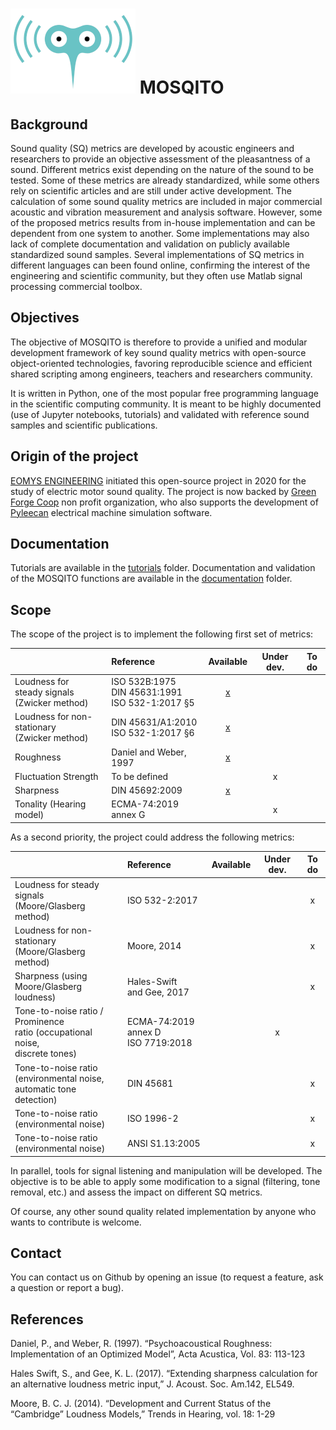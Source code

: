# ![MOSQITO Logo](./logo.png) MOSQITO

## Background

Sound quality (SQ) metrics are developed by acoustic engineers and
researchers to provide an objective assessment of the pleasantness of a
sound. Different metrics exist depending on the nature of the sound to
be tested. Some of these metrics are already standardized, while some
others rely on scientific articles and are still under active
development. The calculation of some sound quality metrics are included
in major commercial acoustic and vibration measurement and analysis
software. However, some of the proposed metrics results from in-house
implementation and can be dependent from one system to another. Some
implementations may also lack of complete documentation and validation
on publicly available standardized sound samples. Several
implementations of SQ metrics in different languages can been found
online, confirming the interest of the engineering and scientific
community, but they often use Matlab signal processing commercial
toolbox.

## Objectives

The objective of MOSQITO is therefore to provide a unified and modular
development framework of key sound quality metrics with open-source
object-oriented technologies, favoring reproducible science and
efficient shared scripting among engineers, teachers and researchers
community.

It is written in Python, one of the most popular free programming
language in the scientific computing community. It is meant to be highly
documented (use of Jupyter notebooks, tutorials) and validated with
reference sound samples and scientific publications.

## Origin of the project

[EOMYS ENGINEERING](https://eomys.com/?lang=en) initiated this open-source project 
in 2020 for the study of electric motor sound quality. The project is now
backed by [Green Forge Coop](https://www.linkedin.com/company/greenforgecoop/) non profit organization, 
who also supports the development of [Pyleecan](https://www.pyleecan.org) electrical 
machine simulation software.

## Documentation

Tutorials are available in the [tutorials](./tutorials/) folder. Documentation 
and validation of the MOSQITO functions are available in the [documentation](./documentation/) folder.


## Scope

The scope of the project is to implement the following first set of
metrics:

|| Reference | Available | Under dev. | To do |
|:-|:-|:-:|:-:|:-:|
|Loudness for<br>steady signals<br>(Zwicker method) | ISO 532B:1975<br>DIN 45631:1991<br>ISO 532-1:2017 §5 | [x](./documentation/loudness-stationary.md) |||
|Loudness for non-stationary<br>(Zwicker method) | DIN 45631/A1:2010<br>ISO 532-1:2017 §6 | [x](./documentation/loudness-time-varying.md) |||
| Roughness | Daniel and Weber, 1997 | [x](./documentation/roughness.md) |||
| Fluctuation Strength | To be defined || x ||
| Sharpness | DIN 45692:2009 | [x](./documentation/sharpness.md) |||
| Tonality (Hearing model) | ECMA-74:2019 annex G || x ||

As a second priority, the project could address the following metrics:

|| Reference | Available | Under dev. | To do |
|:-|:-|:-:|:-:|:-:|
|Loudness for steady signals<br>(Moore/Glasberg method) | ISO 532-2:2017 |||x|
|Loudness for non-stationary<br>(Moore/Glasberg method) | Moore, 2014 |||x|
|Sharpness (using <br>Moore/Glasberg loudness) | Hales-Swift<br>and Gee, 2017 |||x|
|Tone-to-noise ratio / Prominence <br> ratio (occupational noise,<br>discrete tones) | ECMA-74:2019 annex D<br>ISO 7719:2018 ||x||
|Tone-to-noise ratio<br>(environmental noise,<br>automatic tone detection) | DIN 45681 |||x|
|Tone-to-noise ratio<br>(environmental noise) | ISO 1996-2 |||x|
|Tone-to-noise ratio<br>(environmental noise) | ANSI S1.13:2005 |||x|

In parallel, tools for signal listening and manipulation will be
developed. The objective is to be able to apply some modification to a
signal (filtering, tone removal, etc.) and assess the impact on
different SQ metrics.

Of course, any other sound quality related implementation by anyone who
wants to contribute is welcome.

## Contact

You can contact us on Github by opening an issue (to request a feature,
ask a question or report a bug).

## References

Daniel, P., and Weber, R. (1997). “Psychoacoustical Roughness: Implementation 
of an Optimized Model”, Acta Acustica, Vol. 83: 113-123

Hales Swift, S., and Gee, K. L. (2017). “Extending sharpness calculation
for an alternative loudness metric input,” J. Acoust. Soc. Am.142,
EL549. 

Moore, B. C. J. (2014). “Development and Current Status of the
“Cambridge” Loudness Models,” Trends in Hearing, vol. 18: 1-29
